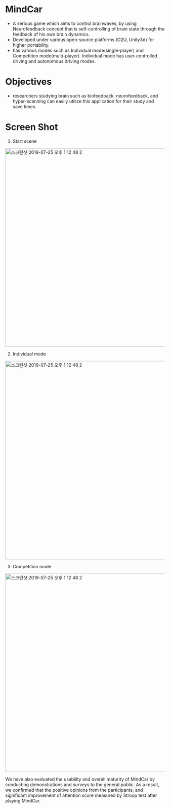 # MindCar
* A serious game which aims to control brainwaves, by using Neurofeedback concept that is self-controlling of brain state through the feedback of his own brain dynamics. 
* Developed under various open-source platforms (O2U, Unity3d) for higher portability. 
* has various modes such as Individual mode(single-player) and Competition mode(multi-player). Individual mode has user-controlled driving and autonomous driving modes. 


# Objectives
* researchers studying brain such as biofeedback, neurofeedback, and hyper-scanning can easily utilize this application for their study and save times.  

# Screen Shot
1. Start scene
<img width="625" alt="스크린샷 2019-07-25 오후 1 12 48 2" src="https://user-images.githubusercontent.com/36878519/62444527-b02a8780-b798-11e9-8064-e93d0dbceb7e.png">

2. Individual mode
<img width="625" alt="스크린샷 2019-07-25 오후 1 12 48 2" src="https://user-images.githubusercontent.com/36878519/62444439-70fc3680-b798-11e9-92d4-e654c1de8897.JPG">

3. Competition mode
<img width="625" alt="스크린샷 2019-07-25 오후 1 12 48 2" src="https://user-images.githubusercontent.com/36878519/62444483-98eb9a00-b798-11e9-9f20-a9c63fd3786d.JPG">


We have also evaluated the usability and overall maturity of MindCar by conducting demonstrations and surveys to the general public.
As a result, we confirmed that the positive opinions from the participants, and significant improvement of attention score 
measured by Stroop test after playing MindCar.
